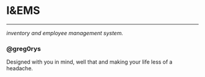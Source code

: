 # I&EMS

---

_inventory and employee management system._

### @greg0rys


Designed with you in mind, well that and making your life less of a headache. 
